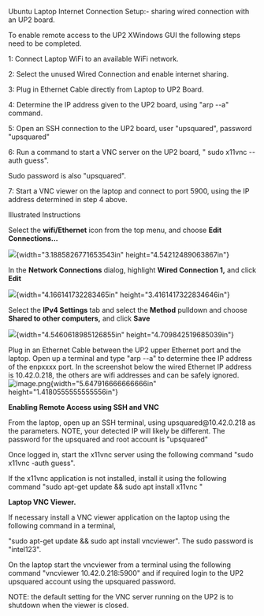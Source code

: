 Ubuntu Laptop Internet Connection Setup:- sharing wired connection with
an UP2 board.

To enable remote access to the UP2 XWindows GUI the following steps need
to be completed.

1: Connect Laptop WiFi to an available WiFi network.

2: Select the unused Wired Connection and enable internet sharing.

3: Plug in Ethernet Cable directly from Laptop to UP2 Board.

4: Determine the IP address given to the UP2 board, using "arp --a"
command.

5: Open an SSH connection to the UP2 board, user "upsquared", password
"upsquared"

6: Run a command to start a VNC server on the UP2 board, " sudo x11vnc
--auth guess".

Sudo password is also "upsquared".

7: Start a VNC viewer on the laptop and connect to port 5900, using the
IP address determined in step 4 above.

Illustrated Instructions

Select the **wifi/Ethernet** icon from the top menu, and choose **Edit
Connections...**

![](media/image1.png){width="3.1885826771653543in"
height="4.54212489063867in"}

In the **Network Connections** dialog, highlight **Wired Connection 1,**
and click **Edit**

![](media/image2.png){width="4.166141732283465in"
height="3.4161417322834646in"}

Select the **IPv4 Settings** tab and select the **Method** pulldown and
choose **Shared to other computers,** and click **Save**

![](media/image3.png){width="4.5460618985126855in"
height="4.709842519685039in"}

Plug in an Ethernet Cable between the UP2 upper Ethernet port and the
laptop. Open up a terminal and type "arp --a" to determine thee IP
address of the enpxxxx port. In the screenshot below the wired Ethernet
IP address is 10.42.0.218, the others are wifi addresses and can be
safely ignored.
![image.png](media/image4.png){width="5.647916666666666in"
height="1.4180555555555556in"}

**Enabling Remote Access using SSH and VNC**

From the laptop, open up an SSH terminal, using upsquared\@10.42.0.218
as the parameters. NOTE, your detected IP will likely be different. The
password for the upsquared and root account is "upsquared"

Once logged in, start the x11vnc server using the following command
"sudo x11vnc -auth guess".

If the x11vnc application is not installed, install it using the
following command "sudo apt-get update && sudo apt install x11vnc "

**Laptop VNC Viewer.**

If necessary install a VNC viewer application on the laptop using the
following command in a terminal,

"sudo apt-get update && sudo apt install vncviewer". The sudo password
is "intel123".

On the laptop start the vncviewer from a terminal using the following
command "vncviewer 10.42.0.218:5900" and if required login to the UP2
upsquared account using the upsquared password.

NOTE: the default setting for the VNC server running on the UP2 is to
shutdown when the viewer is closed.
